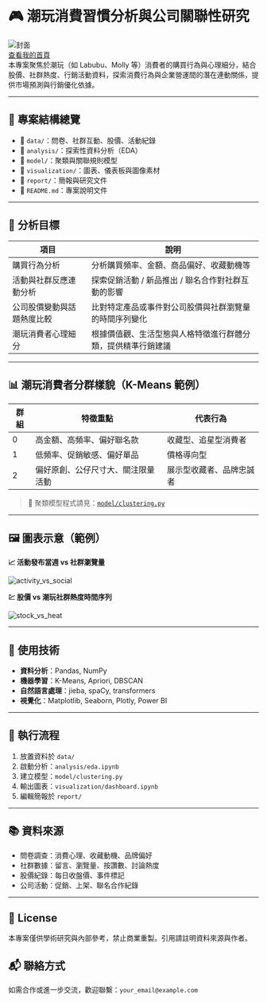 # 🎮 潮玩消費習慣分析與公司關聯性研究

![封面](assets/banner-toy.png)<br>
[查看我的首頁](https://yihua0988.github.io/Main_Projects/)<br>
本專案聚焦於潮玩（如 Labubu、Molly 等）消費者的購買行為與心理細分，結合股價、社群熱度、行銷活動資料，探索消費行為與企業營運間的潛在連動關係，提供市場預測與行銷優化依據。

---

## 📁 專案結構總覽

- 📂 `data/`：問卷、社群互動、股價、活動紀錄  
- 📂 `analysis/`：探索性資料分析（EDA）  
- 📂 `model/`：聚類與關聯規則模型  
- 📂 `visualization/`：圖表、儀表板與圖像素材  
- 📂 `report/`：簡報與研究文件  
- 📄 `README.md`：專案說明文件

---

## 🎯 分析目標

| 項目                         | 說明                                                                 |
|------------------------------|----------------------------------------------------------------------|
| 購買行為分析                  | 分析購買頻率、金額、商品偏好、收藏動機等                                             |
| 活動與社群反應連動分析        | 探索促銷活動 / 新品推出 / 聯名合作對社群互動的影響                                      |
| 公司股價變動與話題熱度比較    | 比對特定產品或事件對公司股價與社群瀏覽量的時間序列變化                                      |
| 潮玩消費者心理細分            | 根據價值觀、生活型態與人格特徵進行群體分類，提供精準行銷建議                                     |

---

## 📊 潮玩消費者分群樣貌（K-Means 範例）

| 群組 | 特徵重點                         | 代表行為                    |
|------|----------------------------------|-----------------------------|
| 0    | 高金額、高頻率、偏好聯名款        | 收藏型、追星型消費者         |
| 1    | 低頻率、促銷敏感、偏好單品        | 價格導向型                   |
| 2    | 偏好原創、公仔尺寸大、關注限量活動 | 展示型收藏者、品牌忠誠者     |

> 📁 聚類模型程式請見：[`model/clustering.py`](model/clustering.py)

---

## 🖼 圖表示意（範例）

**📈 活動發布當週 vs 社群瀏覽量**

![activity_vs_social](assets/activity_social_trend.png)

**💹 股價 vs 潮玩社群熱度時間序列**

![stock_vs_heat](assets/stock_vs_heat.png)

---

## 🧠 使用技術

- **資料分析**：Pandas, NumPy  
- **機器學習**：K-Means, Apriori, DBSCAN  
- **自然語言處理**：jieba, spaCy, transformers  
- **視覺化**：Matplotlib, Seaborn, Plotly, Power BI  

---

## 🔧 執行流程

1. 放置資料於 `data/`
2. 啟動分析：`analysis/eda.ipynb`
3. 建立模型：`model/clustering.py`
4. 輸出圖表：`visualization/dashboard.ipynb`
5. 編輯簡報於 `report/`

---

## 📚 資料來源

- 問卷調查：消費心理、收藏動機、品牌偏好
- 社群數據：留言、瀏覽量、按讚數、討論熱度
- 股價紀錄：每日收盤價、事件標記
- 公司活動：促銷、上架、聯名合作紀錄

---

## 🧾 License

本專案僅供學術研究與內部參考，禁止商業重製。引用請註明資料來源與作者。

## 📬 聯絡方式

如需合作或進一步交流，歡迎聯繫：`your_email@example.com`

